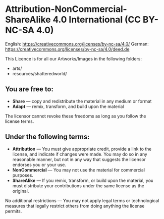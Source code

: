 # Attribution-NonCommercial-ShareAlike 4.0 International (CC BY-NC-SA 4.0)

English: https://creativecommons.org/licenses/by-nc-sa/4.0/
German: https://creativecommons.org/licenses/by-nc-sa/4.0/deed.de

This Licence is for all our Artworks/Images in the following folders:
- arts/
- resources/shatteredworld/

## You are free to:
- **Share** — copy and redistribute the material in any medium or format
- **Adapt** — remix, transform, and build upon the material

The licensor cannot revoke these freedoms as long as you follow the license terms.

## Under the following terms:
- **Attribution** — You must give appropriate credit, provide a link to the license, and indicate if changes were made. You may do so in any reasonable manner, but not in any way that suggests the licensor endorses you or your use.
- **NonCommercial** — You may not use the material for commercial purposes.
- **ShareAlike** — If you remix, transform, or build upon the material, you must distribute your contributions under the same license as the original.

No additional restrictions — You may not apply legal terms or technological measures that legally restrict others from doing anything the license permits.